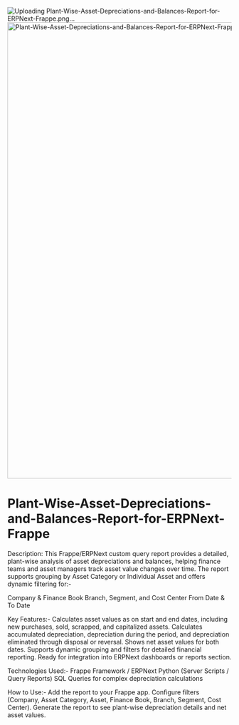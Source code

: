 
![Uploading Plant-Wise-Asset-Depreciations-and-Balances-Report-for-ERPNext-Frappe.png…]()
<img width="1536" height="1024" alt="Plant-Wise-Asset-Depreciations-and-Balances-Report-for-ERPNext-Frappe" src="https://github.com/user-attachments/assets/c4691f54-c9a8-41d7-9924-b5ac49d87b09" />


# Plant-Wise-Asset-Depreciations-and-Balances-Report-for-ERPNext-Frappe
Description:
This Frappe/ERPNext custom query report provides a detailed, plant-wise analysis of asset depreciations and balances, helping finance teams and asset managers track asset value changes over time. The report supports grouping by Asset Category or Individual Asset and offers dynamic filtering for:-

Company & Finance Book
Branch, Segment, and Cost Center
From Date & To Date

Key Features:-
Calculates asset values as on start and end dates, including new purchases, sold, scrapped, and capitalized assets.
Calculates accumulated depreciation, depreciation during the period, and depreciation eliminated through disposal or reversal.
Shows net asset values for both dates.
Supports dynamic grouping and filters for detailed financial reporting.
Ready for integration into ERPNext dashboards or reports section.

Technologies Used:-
Frappe Framework / ERPNext
Python (Server Scripts / Query Reports)
SQL Queries for complex depreciation calculations

How to Use:-
Add the report to your Frappe app.
Configure filters (Company, Asset Category, Asset, Finance Book, Branch, Segment, Cost Center).
Generate the report to see plant-wise depreciation details and net asset values.

